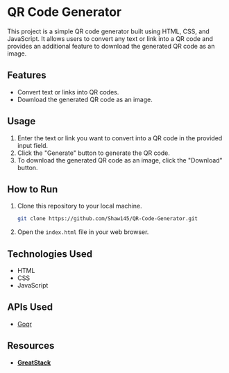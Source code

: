 # QR Code Generator

This project is a simple QR code generator built using HTML, CSS, and JavaScript. It allows users to convert any text or link into a QR code and provides an additional feature to download the generated QR code as an image.

## Features

- Convert text or links into QR codes.
- Download the generated QR code as an image.

## Usage

1. Enter the text or link you want to convert into a QR code in the provided input field.
2. Click the "Generate" button to generate the QR code.
3. To download the generated QR code as an image, click the "Download" button.

## How to Run

1. Clone this repository to your local machine.
   ```bash
   git clone https://github.com/Shaw145/QR-Code-Generator.git

2. Open the `index.html` file in your web browser.


## Technologies Used
 
 - HTML
 - CSS
 - JavaScript


## APIs Used

- [Goqr](https://goqr.me/api/)



## Resources

- [**GreatStack**](https://www.youtube.com/@GreatStackDev)

